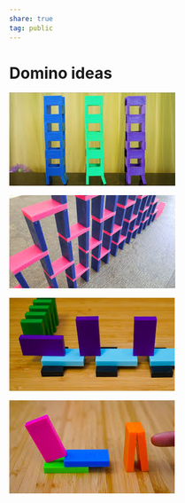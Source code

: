 ```yaml
---  
share: true  
tag: public  
---  
```

# Domino ideas  
  
![Pasted image 20230328100551.png](./resources/fun/Images/Pasted%20image%2020230328100551.png)  
  
![Pasted image 20230328100606.png](./resources/fun/Images/Pasted%20image%2020230328100606.png)  
  
![Pasted image 20230328100611.png](./resources/fun/Images/Pasted%20image%2020230328100611.png)  
  
![Pasted image 20230328100616.png](./resources/fun/Images/Pasted%20image%2020230328100616.png)  
  
